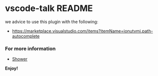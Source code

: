# vscode-talk README

we advice to use this plugin with the following:
- https://marketplace.visualstudio.com/items?itemName=ionutvmi.path-autocomplete

### For more information

* [Shower](https://shwr.me/)

**Enjoy!**
